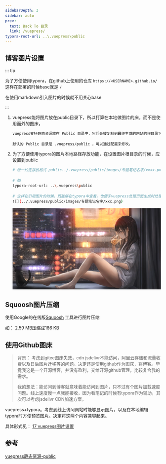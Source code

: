 ```yaml
---
sidebarDepth: 3
sidebar: auto
prev:
  text: Back To 目录
  link: /vuepress/
typora-root-url: ..\.vuepress\public
---
```


## 博客图片设置

::: tip 

为了方便使用typora，在github上使用的仓库 `https://<USERNAME>.github.io/` 这样在部署的时候base就是 `/` 

在使用markdown引入图片的时候就不用关心base

:::

1. vuepress能将图片放在public目录下，所以打算在本地做图片的床，而不是使用而外的图床，
   
   ```sh
   vuepress支持静态资源放在 Public 目录中，它们会被复制到最终生成的网站的根目录下。
   
   默认的 Public 目录是 .vuepress/public ，可以通过配置来修改。
   ```

2. 为了方便使用typora的图片本地路径存放功能，在设置图片根目录的时候，应设置到public
   
   ```sh
   # 统一约定存放格式 public../.vuepress/public/images/专题笔记名字/xxxx.png
   
   # 如
   typora-root-url: ..\.vuepress\public
   
   # 这样在引用图片的时候，既能够在typora中查看，也便于vuepress处理页面生成时处理图片连接
   ![](../.vuepress/public/images/专题笔记名字/xxx.png)
   ```
   
   ![202111270136489](../.vuepress/public/images/vuepress/202111270136489.png)

## Squoosh图片压缩

使用Google的在线版[Squoosh](https://squoosh.app/) 工具进行图片压缩

如： 2.59 MB压缩成186 KB

## 使用Github图床

> 背景： 考虑到gitee图床失效，cdn jsdelivr不能访问，阿里云存储和流量收费以及日后图片迁移等的问题。决定还是使用github作为图床，将博客。毕竟我这是一个开源博客，并没有盈利，交给开源github管理，比较复合我的需求。
> 
> 我的想法：能访问到博客就意味着能访问到图片，只不过有个图片加载速度问题。线上速度慢一点我能接收，因为看笔记的时候有typora作为辅助，其次可以考虑jsdelivr CDN加速方案。

vuepress+typora。考虑到线上访问网站时能够显示图片，以及在本地编辑typora时方便预览图片。决定将这两个内容兼容起来。

具体形式见： <a href="https://aeroxian.github.io/vuepress/17 vuepress图片设置.html">17 vuepress图片设置</a>

## 参考

[vuepress静态资源-public](https://v2.vuepress.vuejs.org/zh/guide/assets.html#public-%E6%96%87%E4%BB%B6)
